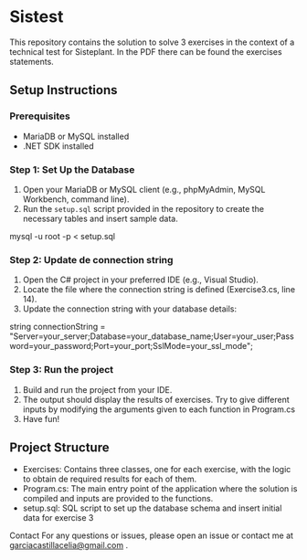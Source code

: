 # Sistest

This repository contains the solution to solve 3 exercises in the context of a technical test for Sisteplant. In the PDF
there can be found the exercises statements.

## Setup Instructions

### Prerequisites
- MariaDB or MySQL installed
- .NET SDK installed

### Step 1: Set Up the Database

1. Open your MariaDB or MySQL client (e.g., phpMyAdmin, MySQL Workbench, command line).
2. Run the `setup.sql` script provided in the repository to create the necessary tables and insert sample data.

mysql -u root -p < setup.sql

### Step 2: Update de connection string

1. Open the C# project in your preferred IDE (e.g., Visual Studio).
2. Locate the file where the connection string is defined (Exercise3.cs, line 14).
3. Update the connection string with your database details:

string connectionString = "Server=your_server;Database=your_database_name;User=your_user;Password=your_password;Port=your_port;SslMode=your_ssl_mode";

### Step 3: Run the project

1. Build and run the project from your IDE.
2. The output should display the results of exercises. Try to give different inputs by modifying the arguments given 
to each function in Program.cs
3. Have fun!

## Project Structure

- Exercises: Contains three classes, one for each exercise, with the logic to obtain de required results for each of them.
- Program.cs: The main entry point of the application where the solution is compiled and inputs are provided to the functions.
- setup.sql: SQL script to set up the database schema and insert initial data for exercise 3



Contact
For any questions or issues, please open an issue or contact me at garciacastillacelia@gmail.com .




